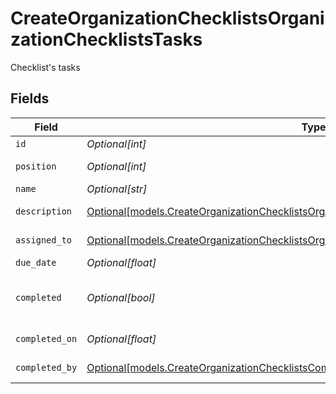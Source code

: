 # CreateOrganizationChecklistsOrganizationChecklistsTasks

Checklist's tasks


## Fields

| Field                                                                                                                                                                              | Type                                                                                                                                                                               | Required                                                                                                                                                                           | Description                                                                                                                                                                        |
| ---------------------------------------------------------------------------------------------------------------------------------------------------------------------------------- | ---------------------------------------------------------------------------------------------------------------------------------------------------------------------------------- | ---------------------------------------------------------------------------------------------------------------------------------------------------------------------------------- | ---------------------------------------------------------------------------------------------------------------------------------------------------------------------------------- |
| `id`                                                                                                                                                                               | *Optional[int]*                                                                                                                                                                    | :heavy_minus_sign:                                                                                                                                                                 | Identifier                                                                                                                                                                         |
| `position`                                                                                                                                                                         | *Optional[int]*                                                                                                                                                                    | :heavy_minus_sign:                                                                                                                                                                 | Position of the task                                                                                                                                                               |
| `name`                                                                                                                                                                             | *Optional[str]*                                                                                                                                                                    | :heavy_minus_sign:                                                                                                                                                                 | Task name                                                                                                                                                                          |
| `description`                                                                                                                                                                      | [Optional[models.CreateOrganizationChecklistsOrganizationChecklistsResponse200Description]](../models/createorganizationchecklistsorganizationchecklistsresponse200description.md) | :heavy_minus_sign:                                                                                                                                                                 | Task description                                                                                                                                                                   |
| `assigned_to`                                                                                                                                                                      | [Optional[models.CreateOrganizationChecklistsOrganizationChecklistsAssignedTo]](../models/createorganizationchecklistsorganizationchecklistsassignedto.md)                         | :heavy_minus_sign:                                                                                                                                                                 | Archive by user                                                                                                                                                                    |
| `due_date`                                                                                                                                                                         | *Optional[float]*                                                                                                                                                                  | :heavy_minus_sign:                                                                                                                                                                 | Due date                                                                                                                                                                           |
| `completed`                                                                                                                                                                        | *Optional[bool]*                                                                                                                                                                   | :heavy_minus_sign:                                                                                                                                                                 | Indicates if the checklist is completed                                                                                                                                            |
| `completed_on`                                                                                                                                                                     | *Optional[float]*                                                                                                                                                                  | :heavy_minus_sign:                                                                                                                                                                 | Date of completion                                                                                                                                                                 |
| `completed_by`                                                                                                                                                                     | [Optional[models.CreateOrganizationChecklistsCompletedBy]](../models/createorganizationchecklistscompletedby.md)                                                                   | :heavy_minus_sign:                                                                                                                                                                 | Archive by user                                                                                                                                                                    |